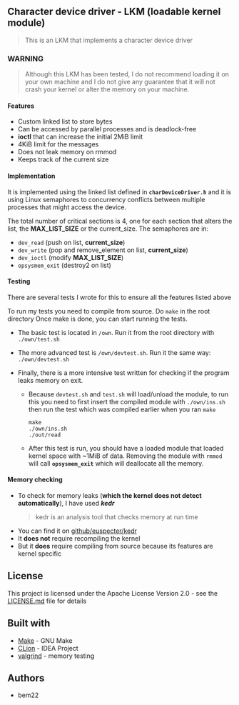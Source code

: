 ## Character device driver - LKM (loadable kernel module)
> This is an LKM that implements a character device driver

### __WARNING__
>Although this LKM has been tested, I do not recommend loading it on your own machine and I do not give any guarantee that it will not crash your kernel or alter the memory on your machine.

#### Features
- Custom linked list to store bytes
- Can be accessed by parallel processes and is deadlock-free
- __ioctl__ that can increase the initial 2MiB limit
- 4KiB limit for the messages
- Does not leak memory on rmmod
- Keeps track of the current size

#### Implementation
It is implemented using the linked list defined in __`charDeviceDriver.h`__ and it is using Linux semaphores to concurrency conflicts between multiple processes that might access the device.

The total number of critical sections is 4, one for each section that alters the list, the __MAX_LIST_SIZE__ or the current_size.
The semaphores are in:
- `dev_read` (push on list, __current_size__)
- `dev_write` (pop and remove_element on list, __current_size__)
- `dev_ioctl` (modify __MAX_LIST_SIZE__)
- `opsysmem_exit` (destroy2 on list)

#### Testing
There are several tests I wrote for this to ensure all the features listed above

To run my tests you need to compile from source. Do `make` in the root directory
Once make is done, you can start running the tests.

- The basic test is located in `/own`. Run it from the root directory with `./own/test.sh`

- The more advanced test is `/own/devtest.sh`. Run it the same way: `./own/devtest.sh`

- Finally, there is a more intensive test written for checking if the program leaks memory on exit.

    - Because `devtest.sh` and `test.sh` will load/unload the module, to run this you need to first insert the compiled module with `./own/ins.sh` then run the test which was compiled earlier when you ran `make`
        ```shell
        make
        ./own/ins.sh
        ./out/read
        ```

    - After this test is run, you should have a loaded module that loaded kernel space with ~1MiB of data. Removing the module with `rmmod` will call __`opsysmem_exit`__ which will deallocate all the memory.

#### Memory checking
- To check for memory leaks (__which the kernel does not detect automatically__), I have used ___kedr___
    > kedr is an analysis tool that checks memory at run time
- You can find it on [github/euspecter/kedr](https://github.com/euspecter/kedr)
- It __does not__ require recompiling the kernel
- But it __does__ require compiling from source because its features are kernel specific

## License
This project is licensed under the Apache License Version 2.0 - see the [LICENSE.md](LICENSE.md) file for details

## Built with
- [Make](https://www.gnu.org/software/make/manual/make.html) - GNU Make
- [CLion](https://www.jetbrains.com/clion/) - IDEA Project
- [valgrind](https://valgrind.org/) - memory testing

## Authors
- bem22

